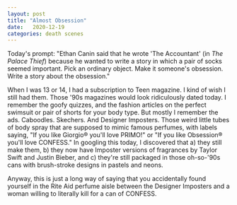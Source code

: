 ```yaml
---
layout: post
title: "Almost Obsession"
date:   2020-12-19
categories: death scenes
---
```

Today's prompt: "Ethan Canin said that he wrote 'The Accountant' (in _The Palace Thief_) because he wanted to write a story in which a pair of socks seemed important. Pick an ordinary object. Make it someone's obsession. Write a story about the obsession."

When I was 13 or 14, I had a subscription to Teen magazine. I kind of wish I still had them. Those '90s magazines would look ridiculously dated today. I remember the goofy quizzes, and the fashion articles on the perfect swimsuit or pair of shorts for your body type. But mostly I remember the ads. Caboodles. Skechers. And Designer Imposters. Those weird little tubes of body spray that are supposed to mimic famous perfumes, with labels saying, "If you like Giorgio® you'll love PRIMO!" or "If you like Obsession® you'll love CONFESS." In googling this today, I discovered that a) they still make them, b) they now have Imposter versions of fragrances by Taylor Swift and Justin Bieber, and c) they're still packaged in those oh-so-'90s cans with brush-stroke designs in pastels and neons.

Anyway, this is just a long way of saying that you accidentally found yourself in the Rite Aid perfume aisle between the Designer Imposters and a woman willing to literally kill for a can of CONFESS.
